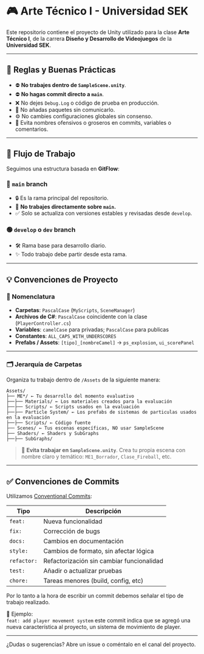 # 🎮 Arte Técnico I - Universidad SEK

Este repositorio contiene el proyecto de Unity utilizado para la clase **Arte Técnico I**, de la carrera **Diseño y Desarrollo de Videojuegos** de la **Universidad SEK**.

---

## 🚫 Reglas y Buenas Prácticas

- ⛔ **No trabajes dentro de `SampleScene.unity`**.
- ⛔ **No hagas commit directo a `main`**.
- ❌ No dejes `Debug.Log` o código de prueba en producción.
- 🔌 No añadas paquetes sin comunicarlo.
- ⚙️ No cambies configuraciones globales sin consenso.
- 🧼 Evita nombres ofensivos o groseros en commits, variables o comentarios.

---

## 🚀 Flujo de Trabajo

Seguimos una estructura basada en **GitFlow**:

### 🔵 `main` branch

- 🔒 Es la rama principal del repositorio.
- 🚫 **No trabajes directamente sobre `main`.**
- ✅ Solo se actualiza con versiones estables y revisadas desde `develop`.

### 🟢 `develop` o `dev` branch

- 🛠️ Rama base para desarrollo diario.
- ✨ Todo trabajo debe partir desde esta rama.

---

## 💡 Convenciones de Proyecto

### 🧠 Nomenclatura

- **Carpetas**: `PascalCase` (`MyScripts`, `SceneManager`)
- **Archivos de C#**: `PascalCase` coincidente con la clase (`PlayerController.cs`)
- **Variables**: `camelCase` para privadas; `PascalCase` para publicas
- **Constantes**: `ALL_CAPS_WITH_UNDERSCORES`
- **Prefabs / Assets**: `[tipo]_[nombreCamel]` → `ps_explosion`, `ui_scorePanel`

---

### 🗂️ Jerarquía de Carpetas

Organiza tu trabajo dentro de `/Assets` de la siguiente manera:

    Assets/
    ├── ME*/ ← Tu desarrollo del momento evaluativo
    ├──├── Materials/ ← Los materiales creados para la evaluación
    ├──├── Scripts/ ← Scripts usados en la evaluación
    ├──├── Particle System/ ← Los prefabs de sistemas de particulas usados en la evaluación
    ├──├── Scripts/ ← Código fuente
    ├── Scenes/ ← Tus escenas específicas, NO usar SampleScene
    ├── Shaders/ ← Shaders y SubGraphs
    ├──├── SubGraphs/

> 📛 **Evita trabajar en `SampleScene.unity`**. Crea tu propia escena con nombre claro y temático: `ME1_Borrador`, `Clase_Fireball`, etc.

---

## ✅ Convenciones de Commits

Utilizamos [Conventional Commits](https://www.conventionalcommits.org):

| Tipo        | Descripción                               |
| ----------- | ----------------------------------------- |
| `feat:`     | Nueva funcionalidad                       |
| `fix:`      | Corrección de bugs                        |
| `docs:`     | Cambios en documentación                  |
| `style:`    | Cambios de formato, sin afectar lógica    |
| `refactor:` | Refactorización sin cambiar funcionalidad |
| `test:`     | Añadir o actualizar pruebas               |
| `chore:`    | Tareas menores (build, config, etc)       |

Por lo tanto a la hora de escribir un commit debemos señalar el tipo de trabajo realizado.

📝 Ejemplo:  
`feat: add player movement system` este commit indica que se agregó una nueva característica al proyecto, un sistema de movimiento de player.

---

¿Dudas o sugerencias? Abre un issue o coméntalo en el canal del proyecto.
